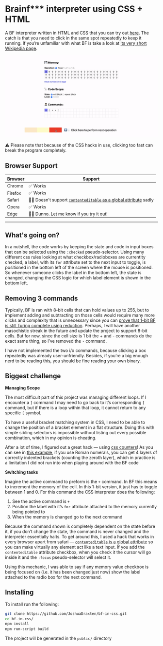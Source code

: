 # Brainf\*\*\* interpreter using CSS + HTML

A BF interpreter written in HTML and CSS that you can try out [here](https://bf-css.netlify.app/). The catch is that you need to click in the same spot repeatedly to keep it running. If you’re unfamiliar with what BF is take a look at [its very short Wikipedia page](https://en.m.wikipedia.org/wiki/Brainfuck).

![Screen Capture of the interpreter](https://raw.githubusercontent.com/JoshuaDraxten/bf-in-css/master/assets/screencap.gif?token=AE6foatE8ZldADpqXtvTTPuYnEHLPF9uks5b6OftwA%3D%3D)

⚠️  Please note that because of the CSS hacks in use, clicking too fast can break the program completely.

## Browser Support

Browser  | Support |
 ------------ | ------------- |
Chrome        | ✅  Works |
Firefox       | ✅  Works |
Safari        | 🙅‍♂️ Doesn't support [`contenteditable` as a global attribute](https://html.spec.whatwg.org/multipage/dom.html#global-attributes) sadly |
Opera         | ✅  Works  |
Edge          | 🤷‍♂️ Dunno. Let me know if you try it out! |

---

## What's going on?

In a nutshell, the code works by keeping the state and code in input boxes that can be selected using the `:checked` pseudo-selector. Using many different css rules looking at what checkbox/radioboxes are currentlty checked, a label, with its `for` attribute set to the next input to toggle, is positioned in the bottom left of the screen where the mouse is positioned. So whenever someone clicks the label in the bottom left, the state is changed, changing the CSS logic for which label element is shown in the bottom left.

## Removing 3 commands

Typically, BF is ran with 8-bit cells that can hold values up to 255, but to implement adding and subtracting on those cells would require many more clicks and complexity that is unnecessary since you can [prove that 1-bit BF is still Turing complete using reduction](http://samuelhughes.com/boof/). Perhaps, I will have another masochistic streak in the future and update the project to support 8-bit cells. But for now, since the cell size is 1 bit the + and - commands do the exact same thing, so I’ve removed the `-` command.

I have not implemented the two i/o commands, because clicking a box repeatedly was already user-unfriendly. Besides, if you’re a big enough nerd to be reading this, you should be fine reading your own binary.

## Biggest challenge

**Managing Scope**

The most difficult part of this project was managing different loops. If I encounter a `]` command I may need to go back to it’s corresponding `[` command, but if there is a loop within that loop, it cannot return to any specific `[` symbol.

To have a useful bracket matching system in CSS, I need to be able to change the position of a bracket element in a flat structure. Doing this with simple sibling selectors is impossible without listing out every possible combination, which in my opinion is cheating.

After a lot of time, I figured out a great hack — using [css counters](https://developer.mozilla.org/en-US/docs/Web/CSS/CSS_Lists_and_Counters/Using_CSS_counters)! As you can see in [this example](https://codepen.io/JoshuaDraxten/pen/ZqYjQz/), if you use Roman numerals, you can get 4 layers of correctly indented brackets (counting the zeroth layer), which in practice is a limitation I did not run into when playing around with the BF code

**Switching tasks**

Imagine the active command to preform is the `+` command. In BF this means to increment the memory of the cell. In this 1-bit version, it just has to toggle between 1 and 0. For this command the CSS interpreter does the following:

1. See the active command is `+`
2. Position the label with it’s `for` attribute attached to the memory currently being pointed to
3. When the memory is changed go to the next command

Because the command shown is completely dependent on the state before it, if you don’t change the state, the command is never changed and the interpreter essentially halts. To get around this, I used a hack that works in every browser apart from safari — [`contenteditable` is a global attribute](https://html.spec.whatwg.org/multipage/dom.html#global-attributes) so you can make virtually any element act like a text input. If you add the `contenteditable` attribute checkbox, when you check it the cursor will go inside it and the `:focus` pseudo-selector will select it.

Using this mechanic, I was able to say if any memory value checkbox is being focused on (i.e. it has been changed just now) show the label attached to the radio box for the next command.

## Installing

To install run the following:
```bash
git clone https://github.com/JoshuaDraxten/bf-in-css.git
cd bf-in-css/
npm install
npm run-script build
```

The project will be generated in the `public/` directory
